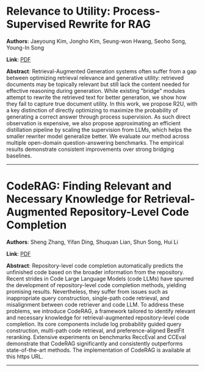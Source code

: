 # Relevance to Utility: Process-Supervised Rewrite for RAG 

**Authors**: Jaeyoung Kim, Jongho Kim, Seung-won Hwang, Seoho Song, Young-In Song  

**Link**: [PDF](https://arxiv.org/pdf/2509.15577)  

**Abstract**: Retrieval-Augmented Generation systems often suffer from a gap between optimizing retrieval relevance and generative utility: retrieved documents may be topically relevant but still lack the content needed for effective reasoning during generation. While existing "bridge" modules attempt to rewrite the retrieved text for better generation, we show how they fail to capture true document utility. In this work, we propose R2U, with a key distinction of directly optimizing to maximize the probability of generating a correct answer through process supervision. As such direct observation is expensive, we also propose approximating an efficient distillation pipeline by scaling the supervision from LLMs, which helps the smaller rewriter model generalize better. We evaluate our method across multiple open-domain question-answering benchmarks. The empirical results demonstrate consistent improvements over strong bridging baselines. 

---
# CodeRAG: Finding Relevant and Necessary Knowledge for Retrieval-Augmented Repository-Level Code Completion 

**Authors**: Sheng Zhang, Yifan Ding, Shuquan Lian, Shun Song, Hui Li  

**Link**: [PDF](https://arxiv.org/pdf/2509.16112)  

**Abstract**: Repository-level code completion automatically predicts the unfinished code based on the broader information from the repository. Recent strides in Code Large Language Models (code LLMs) have spurred the development of repository-level code completion methods, yielding promising results. Nevertheless, they suffer from issues such as inappropriate query construction, single-path code retrieval, and misalignment between code retriever and code LLM. To address these problems, we introduce CodeRAG, a framework tailored to identify relevant and necessary knowledge for retrieval-augmented repository-level code completion. Its core components include log probability guided query construction, multi-path code retrieval, and preference-aligned BestFit reranking. Extensive experiments on benchmarks ReccEval and CCEval demonstrate that CodeRAG significantly and consistently outperforms state-of-the-art methods. The implementation of CodeRAG is available at this https URL. 

---
